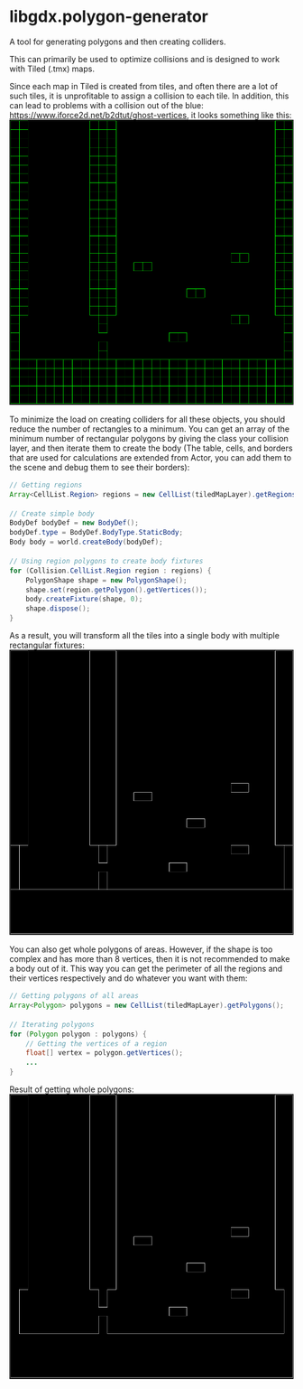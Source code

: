 # libgdx.polygon-generator
A tool for generating polygons and then creating colliders.

This can primarily be used to optimize collisions and is designed to work with Tiled (.tmx) maps.

Since each map in Tiled is created from tiles, and often there are a lot of such tiles, it is unprofitable to assign a collision to each tile. In addition, this can lead to problems with a collision out of the blue: https://www.iforce2d.net/b2dtut/ghost-vertices, it looks something like this: ![Original tilemap](https://github.com/aftern0on/libgdx.polygon-generator/blob/main/img/original.png)

To minimize the load on creating colliders for all these objects, you should reduce the number of rectangles to a minimum. You can get an array of the minimum number of rectangular polygons by giving the class your collision layer, and then iterate them to create the body (The table, cells, and borders that are used for calculations are extended from Actor, you can add them to the scene and debug them to see their borders):
```java
// Getting regions
Array<CellList.Region> regions = new CellList(tiledMapLayer).getRegions();

// Create simple body
BodyDef bodyDef = new BodyDef();
bodyDef.type = BodyDef.BodyType.StaticBody;
Body body = world.createBody(bodyDef);

// Using region polygons to create body fixtures
for (Collision.CellList.Region region : regions) {
    PolygonShape shape = new PolygonShape();
    shape.set(region.getPolygon().getVertices());
    body.createFixture(shape, 0);
    shape.dispose();
}
```
As a result, you will transform all the tiles into a single body with multiple rectangular fixtures: ![Result with rect polygons](https://github.com/aftern0on/libgdx.polygon-generator/blob/main/img/merge_rects.png)

You can also get whole polygons of areas. However, if the shape is too complex and has more than 8 vertices, then it is not recommended to make a body out of it. This way you can get the perimeter of all the regions and their vertices respectively and do whatever you want with them:
```java
// Getting polygons of all areas
Array<Polygon> polygons = new CellList(tiledMapLayer).getPolygons();

// Iterating polygons
for (Polygon polygon : polygons) {
    // Getting the vertices of a region
    float[] vertex = polygon.getVertices();
    ...
}
```
Result of getting whole polygons:
![Result with whole polygons](https://github.com/aftern0on/libgdx.polygon-generator/blob/main/img/merge_all.png)

